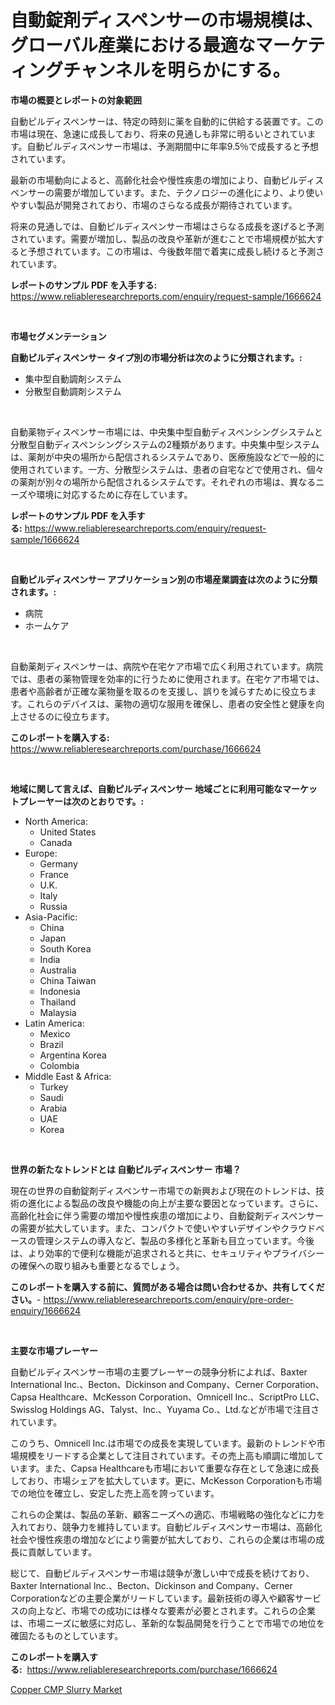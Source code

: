 <p><h1>自動錠剤ディスペンサーの市場規模は、グローバル産業における最適なマーケティングチャンネルを明らかにする。</h1></p><p><strong>市場の概要とレポートの対象範囲</strong></p>
<p><p>自動ピルディスペンサーは、特定の時刻に薬を自動的に供給する装置です。この市場は現在、急速に成長しており、将来の見通しも非常に明るいとされています。自動ピルディスペンサー市場は、予測期間中に年率9.5％で成長すると予想されています。</p><p>最新の市場動向によると、高齢化社会や慢性疾患の増加により、自動ピルディスペンサーの需要が増加しています。また、テクノロジーの進化により、より使いやすい製品が開発されており、市場のさらなる成長が期待されています。</p><p>将来の見通しでは、自動ピルディスペンサー市場はさらなる成長を遂げると予測されています。需要が増加し、製品の改良や革新が進むことで市場規模が拡大すると予想されています。この市場は、今後数年間で着実に成長し続けると予測されています。</p></p>
<p><strong>レポートのサンプル PDF を入手する:</strong> <a href="https://www.reliableresearchreports.com/enquiry/request-sample/1666624">https://www.reliableresearchreports.com/enquiry/request-sample/1666624</a></p>
<p>&nbsp;</p>
<p><strong>市場セグメンテーション</strong></p>
<p><strong>自動ピルディスペンサー タイプ別の市場分析は次のように分類されます。:</strong></p>
<p><ul><li>集中型自動調剤システム</li><li>分散型自動調剤システム</li></ul></p>
<p>&nbsp;</p>
<p><p>自動薬物ディスペンサー市場には、中央集中型自動ディスペンシングシステムと分散型自動ディスペンシングシステムの2種類があります。中央集中型システムは、薬剤が中央の場所から配信されるシステムであり、医療施設などで一般的に使用されています。一方、分散型システムは、患者の自宅などで使用され、個々の薬剤が別々の場所から配信されるシステムです。それぞれの市場は、異なるニーズや環境に対応するために存在しています。</p></p>
<p><strong>レポートのサンプル PDF を入手する:</strong>&nbsp;<a href="https://www.reliableresearchreports.com/enquiry/request-sample/1666624">https://www.reliableresearchreports.com/enquiry/request-sample/1666624</a></p>
<p>&nbsp;</p>
<p><strong> 自動ピルディスペンサー アプリケーション別の市場産業調査は次のように分類されます。:</strong></p>
<p><ul><li>病院</li><li>ホームケア</li></ul></p>
<p>&nbsp;</p>
<p><p>自動薬剤ディスペンサーは、病院や在宅ケア市場で広く利用されています。病院では、患者の薬物管理を効率的に行うために使用されます。在宅ケア市場では、患者や高齢者が正確な薬物量を取るのを支援し、誤りを減らすために役立ちます。これらのデバイスは、薬物の適切な服用を確保し、患者の安全性と健康を向上させるのに役立ちます。</p></p>
<p><strong>このレポートを購入する:</strong>&nbsp; <a href="https://www.reliableresearchreports.com/purchase/1666624">https://www.reliableresearchreports.com/purchase/1666624</a></p>
<p>&nbsp;</p>
<p><strong>地域に関して言えば、自動ピルディスペンサー 地域ごとに利用可能なマーケットプレーヤーは次のとおりです。:</strong></p>
<p><ul>
    <li>
        North America:
        <ul>
            <li>United States</li>
            <li>Canada</li>
        </ul>
    </li>
    <li>
        Europe:
        <ul>
            <li>Germany</li>
            <li>France</li>
            <li>U.K.</li>
            <li>Italy</li>
            <li>Russia</li>
        </ul>
    </li>
    <li>
        Asia-Pacific:
        <ul>
            <li>China</li>
            <li>Japan</li>
            <li>South Korea</li>
            <li>India</li>
            <li>Australia</li>
            <li>China Taiwan</li>
            <li>Indonesia</li>
            <li>Thailand</li>
            <li>Malaysia</li>
        </ul>
    </li>
    <li>
        Latin America:
        <ul>
            <li>Mexico</li>
            <li>Brazil</li>
            <li>Argentina Korea</li>
            <li>Colombia</li>
        </ul>
    </li>
    <li>
        Middle East & Africa:
        <ul>
            <li>Turkey</li>
            <li>Saudi</li>
            <li>Arabia</li>
            <li>UAE</li>
            <li>Korea</li>
        </ul>
    </li>
    </ul></p>
<p>&nbsp;</p>
<p><strong>世界の新たなトレンドとは 自動ピルディスペンサー 市場？</strong></p>
<p><p>現在の世界の自動錠剤ディスペンサー市場での新興および現在のトレンドは、技術の進化による製品の改良や機能の向上が主要な要因となっています。さらに、高齢化社会に伴う需要の増加や慢性疾患の増加により、自動錠剤ディスペンサーの需要が拡大しています。また、コンパクトで使いやすいデザインやクラウドベースの管理システムの導入など、製品の多様化と革新も目立っています。今後は、より効率的で便利な機能が追求されると共に、セキュリティやプライバシーの確保への取り組みも重要となるでしょう。</p></p>
<p><strong>このレポートを購入する前に、質問がある場合は問い合わせるか、共有してください。</strong>- <a href="https://www.reliableresearchreports.com/enquiry/pre-order-enquiry/1666624">https://www.reliableresearchreports.com/enquiry/pre-order-enquiry/1666624</a></p>
<p>&nbsp;</p>
<p><strong>主要な市場プレーヤー</strong></p>
<p><p>自動ピルディスペンサー市場の主要プレーヤーの競争分析によれば、Baxter International Inc.、Becton、Dickinson and Company、Cerner Corporation、Capsa Healthcare、McKesson Corporation、Omnicell Inc.、ScriptPro LLC、Swisslog Holdings AG、Talyst、Inc.、Yuyama Co.、Ltd.などが市場で注目されています。 </p><p>このうち、Omnicell Inc.は市場での成長を実現しています。最新のトレンドや市場規模をリードする企業として注目されています。その売上高も順調に増加しています。また、Capsa Healthcareも市場において重要な存在として急速に成長しており、市場シェアを拡大しています。更に、McKesson Corporationも市場での地位を確立し、安定した売上高を誇っています。</p><p>これらの企業は、製品の革新、顧客ニーズへの適応、市場戦略の強化などに力を入れており、競争力を維持しています。自動ピルディスペンサー市場は、高齢化社会や慢性疾患の増加などにより需要が拡大しており、これらの企業は市場の成長に貢献しています。</p><p>総じて、自動ピルディスペンサー市場は競争が激しい中で成長を続けており、Baxter International Inc.、Becton、Dickinson and Company、Cerner Corporationなどの主要企業がリードしています。最新技術の導入や顧客サービスの向上など、市場での成功には様々な要素が必要とされます。これらの企業は、市場ニーズに敏感に対応し、革新的な製品開発を行うことで市場での地位を確固たるものとしています。</p></p>
<p><strong>このレポートを購入する:</strong>&nbsp;&nbsp;<a href="https://www.reliableresearchreports.com/purchase/1666624">https://www.reliableresearchreports.com/purchase/1666624</a></p>
<p><p><a href="https://nifty-kite-d51.notion.site/Copper-CMP-Slurry-Market-Size-Growing-and-Forecasted-for-period-from-2024-2031-and-provides-comple-13c7ff5509e34fac8b7fc5d40b91f60b">Copper CMP Slurry Market</a></p></p>
